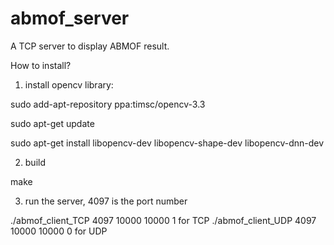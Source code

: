 # abmof_server
A TCP server to display ABMOF result.


How to install?
1. install opencv library:

sudo add-apt-repository ppa:timsc/opencv-3.3

sudo apt-get update

sudo apt-get install libopencv-dev libopencv-shape-dev libopencv-dnn-dev

2. build

make

3. run the server, 4097 is the port number

./abmof_client_TCP 4097 10000 10000 1 for TCP
./abmof_client_UDP 4097 10000 10000 0 for UDP
